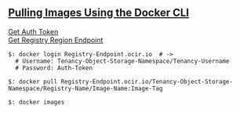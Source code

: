 ## [Pulling Images Using the Docker CLI](https://docs.cloud.oracle.com/en-us/iaas/Content/Registry/Tasks/registrypullingimagesusingthedockercli.htm)

[Get Auth Token](../GetAuthToken)  
[Get Registry Region Endpoint](../PrepareForRegistry)  

```
$: docker login Registry-Endpoint.ocir.io  # ->
  # Username: Tenancy-Object-Storage-Namespace/Tenancy-Username
  # Password: Auth-Token

$: docker pull Registry-Endpoint.ocir.io/Tenancy-Object-Storage-Namespace/Registry-Name/Image-Name:Image-Tag

$: docker images
```
